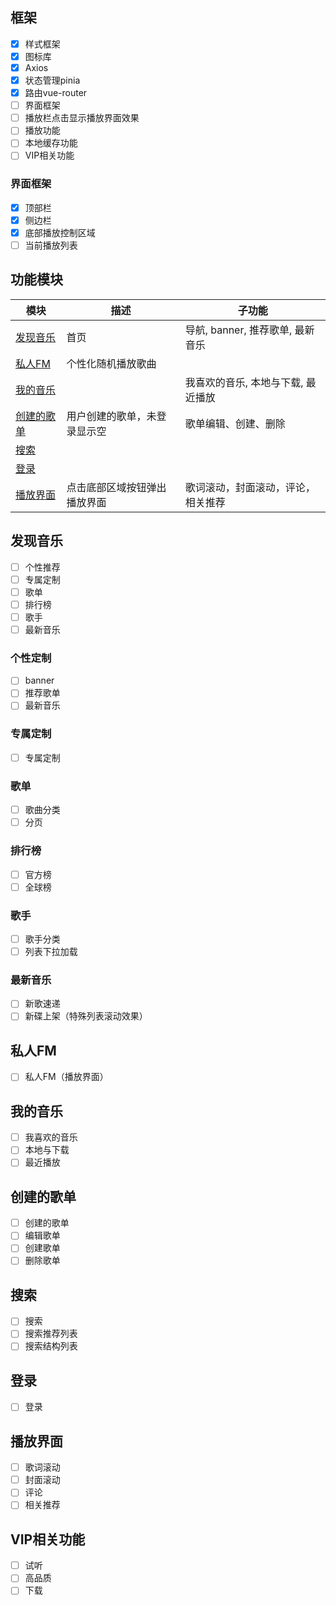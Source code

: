 ## 框架

- [x] 样式框架
- [x] 图标库
- [x] Axios
- [x] 状态管理pinia
- [x] 路由vue-router
- [ ] 界面框架
- [ ] 播放栏点击显示播放界面效果
- [ ] 播放功能
- [ ] 本地缓存功能
- [ ] VIP相关功能

### 界面框架

- [x] 顶部栏
- [x] 侧边栏
- [x] 底部播放控制区域
- [ ] 当前播放列表

## 功能模块

| 模块 | 描述 | 子功能 |
| --- | --- | --- |
| [发现音乐](#发现音乐) | 首页 | 导航, banner, 推荐歌单, 最新音乐 |
| [私人FM](#私人fm) | 个性化随机播放歌曲 ||
| [我的音乐](#我的音乐) | | 我喜欢的音乐, 本地与下载, 最近播放 |
| [创建的歌单](#创建的歌单) | 用户创建的歌单，未登录显示空 | 歌单编辑、创建、删除 |
| [搜索](#搜索) |||
| [登录](#登录) |||
| [播放界面](#播放界面) | 点击底部区域按钮弹出播放界面 | 歌词滚动，封面滚动，评论，相关推荐 |

## 发现音乐

- [ ] 个性推荐
- [ ] 专属定制
- [ ] 歌单
- [ ] 排行榜
- [ ] 歌手
- [ ] 最新音乐

### 个性定制

- [ ] banner
- [ ] 推荐歌单
- [ ] 最新音乐

### 专属定制

- [ ] 专属定制

### 歌单

- [ ] 歌曲分类
- [ ] 分页

### 排行榜

- [ ] 官方榜
- [ ] 全球榜

### 歌手

- [ ] 歌手分类
- [ ] 列表下拉加载

### 最新音乐

- [ ] 新歌速递
- [ ] 新碟上架（特殊列表滚动效果）

## 私人FM

- [ ] 私人FM（播放界面）

## 我的音乐

- [ ] 我喜欢的音乐
- [ ] 本地与下载
- [ ] 最近播放

## 创建的歌单

- [ ] 创建的歌单
- [ ] 编辑歌单
- [ ] 创建歌单
- [ ] 删除歌单

## 搜索

- [ ] 搜索
- [ ] 搜索推荐列表
- [ ] 搜索结构列表

## 登录

- [ ] 登录

## 播放界面

- [ ] 歌词滚动
- [ ] 封面滚动
- [ ] 评论
- [ ] 相关推荐

## VIP相关功能

- [ ] 试听
- [ ] 高品质
- [ ] 下载
